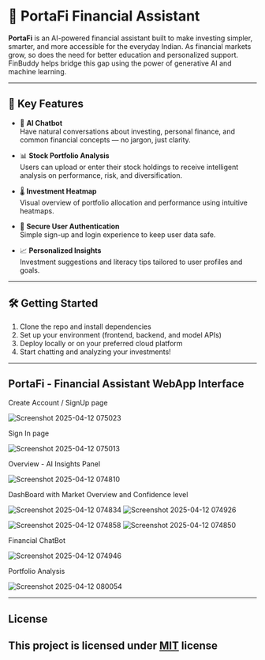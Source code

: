 # 💸 PortaFi Financial Assistant

**PortaFi** is an AI-powered financial assistant built to make investing simpler, smarter, and more accessible for the everyday Indian. As financial markets grow, so does the need for better education and personalized support. FinBuddy helps bridge this gap using the power of generative AI and machine learning.

---

## 🌟 Key Features

- 🧠 **AI Chatbot**  
  Have natural conversations about investing, personal finance, and common financial concepts — no jargon, just clarity.

- 📊 **Stock Portfolio Analysis**  
  Users can upload or enter their stock holdings to receive intelligent analysis on performance, risk, and diversification.

- 🌡️ **Investment Heatmap**  
  Visual overview of portfolio allocation and performance using intuitive heatmaps.

- 🔐 **Secure User Authentication**  
  Simple sign-up and login experience to keep user data safe.

- 📈 **Personalized Insights**  
  Investment suggestions and literacy tips tailored to user profiles and goals.

---

## 🛠️ Getting Started

1. Clone the repo and install dependencies
2. Set up your environment (frontend, backend, and model APIs)
3. Deploy locally or on your preferred cloud platform
4. Start chatting and analyzing your investments!

---

## PortaFi - Financial Assistant WebApp Interface 

Create Account / SignUp page

![Screenshot 2025-04-12 075023](https://github.com/user-attachments/assets/42835168-b77d-487d-a168-6cffcb59b00f)

Sign In page

![Screenshot 2025-04-12 075013](https://github.com/user-attachments/assets/9574fead-4684-4ce5-b8bc-0b6437abd9d4)

Overview - AI Insights Panel

![Screenshot 2025-04-12 074810](https://github.com/user-attachments/assets/b52eb496-e891-443e-b9fa-f2040aed57a8)

DashBoard with Market Overview and Confidence level

![Screenshot 2025-04-12 074834](https://github.com/user-attachments/assets/7db0b5e8-d948-42c7-9204-7e2cf52da428)
![Screenshot 2025-04-12 074926](https://github.com/user-attachments/assets/673e527c-654f-404a-ba14-8737ffdf9315)

![Screenshot 2025-04-12 074858](https://github.com/user-attachments/assets/33c8dda3-1dfc-4f2d-8603-cfd2ded6e1f2)
![Screenshot 2025-04-12 074850](https://github.com/user-attachments/assets/24bb7ad3-8506-47e0-99d7-fcf59936d364)

Financial ChatBot

![Screenshot 2025-04-12 074946](https://github.com/user-attachments/assets/308e31ca-addf-4655-8ef2-7a1a383347b9)

Portfolio Analysis

![Screenshot 2025-04-12 080054](https://github.com/user-attachments/assets/595600b0-481d-4d81-a7a2-90147d8adbda)

---
## License

This project is licensed under [MIT](https://choosealicense.com/licenses/mit/) license
---


